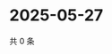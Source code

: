 # 2025-05-27

共 0 条

<!-- BEGIN ZHIHUQUESTIONS -->
<!-- 最后更新时间 Tue May 27 2025 03:09:16 GMT+0800 (China Standard Time) -->

<!-- END ZHIHUQUESTIONS -->

